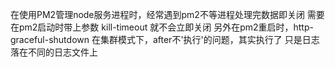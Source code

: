 在使用PM2管理node服务进程时，经常遇到pm2不等进程处理完数据即关闭
需要在pm2启动时带上参数 kill-timeout 就不会立即关闭
另外在pm2重启时，http-graceful-shutdown 在集群模式下，after不'执行'的问题，其实执行了 只是日志落在不同的日志文件上